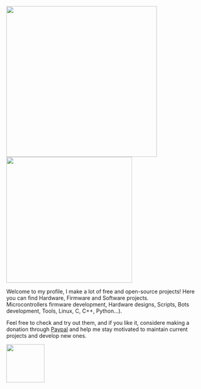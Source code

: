 
<img src="https://github-readme-stats.vercel.app/api?username=J-Rios&show_icons=true&theme=vue" width="395"/> <img src="https://github-readme-stats.vercel.app/api/top-langs?username=J-Rios&layout=compact&theme=vue" width="330"/> 

Welcome to my profile, I make a lot of free and open-source projects! Here you can find Hardware, Firmware and Software projects.  
Microcontrollers firmware development, Hardware designs, Scripts, Bots development, Tools, Linux, C, C++, Python...).

Feel free to check and try out them, and if you like it, considere making a donation through [Paypal](https://www.paypal.me/josrios) and help me stay motivated to maintain current projects and develop new ones.

[<img src="https://www.paypalobjects.com/en_US/ES/i/btn/btn_donateCC_LG.gif" align="middle" width="100">](https://www.paypal.me/josrios)
